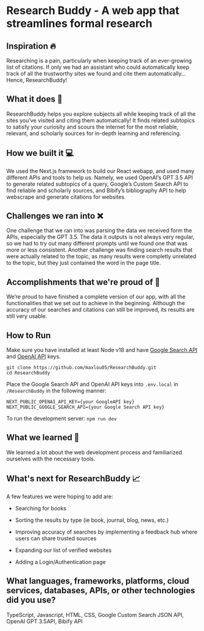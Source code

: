 
# Research Buddy -  A web app that streamlines  formal research

## Inspiration 🔥

Researching is a pain, particularly when keeping track of an ever-growing list of citations. If only we had an assistant who could automatically keep track of all the trustworthy sites we found and cite them automatically… Hence, ResearchBuddy!

## What it does 🔎

ResearchBuddy helps you explore subjects all while keeping track of all the sites you’ve visited and citing them automatically! It finds related subtopics to satisfy your curiosity and scours the internet for the most reliable, relevant, and scholarly sources for in-depth learning and referencing.

## How we built it 💻

We used the Next.js framework to build our React webapp, and used many different APIs and tools to help us. Namely, we used OpenAI’s GPT 3.5 API to generate related subtopics of a query, Google’s Custom Search API to find reliable and scholarly sources, and Bibify’s bibliography API to help webscrape and generate citations for websites.

## Challenges we ran into ❌

One challenge that we ran into was parsing the data we received form the APIs, especially the GPT 3.5. The data it outputs is not always very regular, so we had to try out many different prompts until we found one that was more or less consistent. Another challenge was finding search results that were actually related to the topic, as many results were completly unrelated to the topic, but they just contained the word in the page title.

## Accomplishments that we're proud of 💯

We’re proud to have finished a complete version of our app, with all the functionalities that we set out to achieve in the beginning. Although the accuracy of our searches and citations can still be improved, its results are still very usable.

## How to Run

Make sure you have installed at least Node v18 and have [Google Search API](https://developers.google.com/custom-search/v1/overview) and [OpenAI API](https://openai.com/blog/openai-api) keys.
```
git clone https://github.com/maxlou05/ResearchBuddy.git
cd ResearchBuddy
```

Place the Google Search API and OpenAI API keys into ```.env.local``` in ```/ResearchBuddy```  in the following manner:
```
NEXT_PUBLIC_OPENAI_API_KEY={your GoogleAPI key}
NEXT_PUBLIC_GOOGLE_SEARCH_API={your Google Search API key}
```

To run the development server:
```npm run dev```


## What we learned 📗

We learned a lot about the web development process and familiarized ourselves with the necessary tools.

## What's next for ResearchBuddy 📈

A few features we were hoping to add are:

-   Searching for books
    
-   Sorting the results by type (ie book, journal, blog, news, etc.)
    
-   Improving accuracy of searches by implementing a feedback hub where users can share trusted sources
    
-   Expanding our list of verified websites
    
-   Adding a Login/Authentication page
    

  

## What languages, frameworks, platforms, cloud services, databases, APIs, or other technologies did you use?

TypeScript, Javascript, HTML, CSS, Google Custom Search JSON API, OpenAI GPT 3.5API, Bibify API
